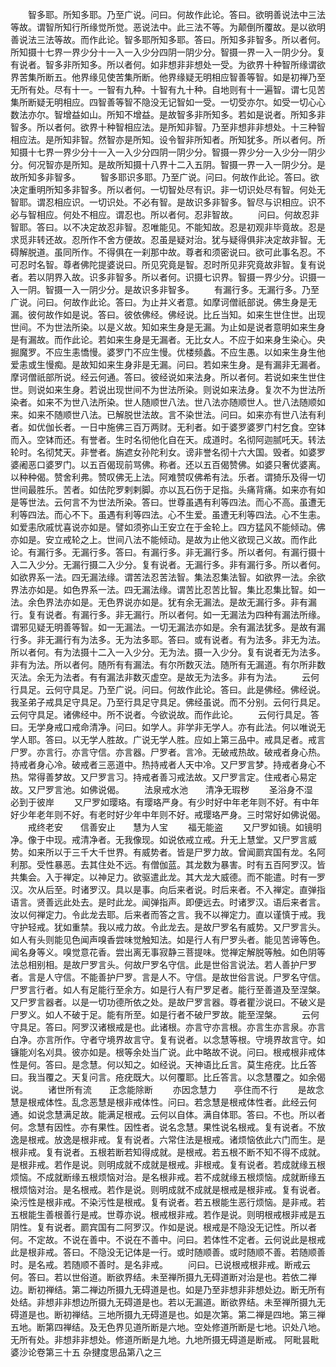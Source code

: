 <!-- { "loadSidebar": true } -->
　　智多耶。所知多耶。乃至广说。问曰。何故作此论。答曰。欲明善说法中三法等故。谓智所知行所缘觉所觉。恶说法中。此三法不等。为颠倒所覆故。是以欲明善说法三法等故。而作此论。智多耶所知多耶。答曰。所知多非智多。所以者何。所知摄十七界一界少分十一入一入少分四阴一阴少分。智摄一界一入一阴少分。复有说者。智多非所知多。所以者何。如非想非非想处一受。为欲界十种智所缘谓欲界苦集所断五。他界缘见使苦集所断。他界缘疑无明相应智善等智。如是初禅乃至无所有处。尽有十一。一智有九种。十智有九十种。自地则有十一遍智。谓七见苦集所断疑无明相应。四智善等智不隐没无记智如一受。一切受亦尔。如受一切心心数法亦尔。智增益如山。所知不增益。是故智多非所知多。若如是说者。所知多非智多。所以者何。欲界十种智相应法。是所知非智。乃至非想非非想处。十三种智相应法。是所知非智。然智亦是所知。设令智非所知者。所知犹多。所以者何。所知摄十七界一界少分十一入一入少分四阴一阴少分。智摄一界少分一入少分一阴少分。何况智亦是所知。是故所知摄十八界十二入五阴。智摄一界一入一阴少分。是故所知多非智多。
　　智多耶识多耶。乃至广说。问曰。何故作此论。答曰。欲决定重明所知多非智多。所以者何。一切智处尽有识。非一切识处尽有智。何处无智耶。谓忍相应识。一切识处。不必有智。是故识多非智多。智尽与识相应。识不必与智相应。何处不相应。谓忍也。所以者何。忍非智故。
　　问曰。何故忍非智耶。答曰。以不决定故忍非智。忍唯能见。不能知故。忍是初观非毕竟故。忍是求觅非转还故。忍所作不舍方便故。忍虽是疑对治。犹与疑得俱非决定故非智。无碍解脱道。虽同所作。不得俱在一刹那中故。尊者和须密说曰。欲可此事名忍。不可忍时名智。尊者佛陀提婆说曰。所见究竟是智。忍时所见非究竟故非智。复有说者。若以阴界入故。识多非智多。所以者何。识摄七识界。智摄一界少分。识摄一入一阴。智摄一入一阴少分。是故识多非智多。
　　有漏行多。无漏行多。乃至广说。问曰。何故作此论。答曰。为止并义者意。如摩诃僧祇部说。佛生身是无漏。彼何故作如是说。答曰。彼依佛经。佛经说。比丘当知。如来生世住世。出现世间。不为世法所染。以是义故。知如来生身是无漏。为止如是说者意明如来生身是有漏故。而作此论。若如来生身是无漏者。无比女人。不应于如来身生染心。央掘魔罗。不应生恚憍慢。婆罗门不应生慢。优楼频蠡。不应生愚。以如来生身生他爱恚或生慢痴。是故知如来生身非是无漏。问曰。若如来生身。是有漏非无漏者。摩诃僧祇部所说。经云何通。答曰。彼经说如来法身。所以者何。若说如来生世住世。则说如来生身。若说出现世间不为世法所染。则说如来法身。复次不为世法所染者。如来不为世八法所染。世人随顺世八法。世八法亦随顺世人。世八法随顺如来。如来不随顺世八法。已解脱世法故。言不染世法。问曰。如来亦有世八法有利者。如优伽长者。一日中施佛三百万两财。无利者。如于婆罗婆罗门村乞食。空钵而入。空钵而还。有誉者。生时名彻他化自在天。成道时。名彻阿迦腻吒天。转法轮时。名彻梵天。非誉者。旃遮女孙陀利女。谤非誉名彻十六大国。毁者。如婆罗婆阇恶口婆罗门。以五百偈现前骂佛。称者。还以五百偈赞佛。如婆只奢优婆离。以种种偈。赞舍利弗。赞叹佛无上法。阿难赞叹佛希有法。乐者。谓猗乐及得一切世间最胜乐。苦者。如佉陀罗剌剌脚。亦以瓦石伤于足指。头痛背痛。如来亦有如是等世法。云何言不为世法所染。答曰。世尊虽遇有利等四法。而心不高。虽遭无利等四法。而心不下。虽遇有利等四法。心不生爱。虽遭无利等四法。心不生恚。如爱恚欣戚忧喜说亦如是。譬如须弥山王安立在于金轮上。四方猛风不能倾动。佛亦如是。安立戒轮之上。世间八法不能倾动。是故为止他义欲现己义故。而作此论。有漏行多。无漏行多。答曰。有漏行多。非无漏行多。所以者何。有漏行摄十入二入少分。无漏行摄二入少分。复有说者。无漏行多。非有漏行多。所以者何。如欲界系一法。四无漏法缘。谓苦法忍苦法智。集法忍集法智。如欲界一法。余欲界法亦如是。如色界系一法。四无漏法缘。谓苦比忍苦比智。集比忍集比智。如一法。余色界法亦如是。无色界说亦如是。犹有余无漏法。是故无漏行多。非有漏行。复有说者。有漏行多。非无漏行。所以者何。如一无漏法为四种有漏法所缘。谓邪见疑无明善等智。如一无漏法。一切无漏法亦如是。余有漏法犹多。是故有漏行多。非无漏行有为法多。无为法多耶。答曰。或有说者。有为法多。非无为法。所以者何。有为法摄十二入一入少分。无为法。摄一入少分。复有说者无为法多。非有为法。所以者何。随所有有漏法。有尔所数灭法。随所有无漏道。有尔所非数灭法。余无为法者。有有漏法非数灭虚空。是故无为法多。非有为法。
　　云何行具足。云何守具足。乃至广说。问曰。何故作此论。答曰。此是佛经。佛经说。我圣弟子戒具足守具足。乃至行具足守具足。佛经虽说。而不分别。云何行具足。云何守具足。诸佛经中。所不说者。今欲说故。而作此论。
　　云何行具足。答曰。无学身戒口戒命清净。问曰。如学人。非学非无学人。亦有此法。何以唯说无学人耶。答曰。以无学人胜故。广说无学人胜。应如上第三品中。戒具足者。戒言尸罗。亦言行。亦言守信。亦言器。尸罗者。言冷。无破戒热故。破戒者身心热。持戒者身心冷。破戒者三恶道中。热持戒者人天中冷。又尸罗言梦。持戒者身心不热。常得善梦故。又尸罗言习。持戒者善习戒法故。又尸罗言定。住戒者心易定故。又尸罗言池。如佛说偈。
　　法泉戒水池　　清净无瑕秽
　　圣浴身不湿　　必到于彼岸
　　又尸罗如璎珞。有璎珞严身。有少时好中年老年则不好。有中年好少年老年则不好。有老时好少年中年则不好。戒璎珞严身。三时常好如佛说偈。
　　戒终老安　　信善安止　　慧为人宝
　　福无能盗
　　又尸罗如镜。如镜明净。像于中现。戒清净者。无我像现。如说依戒立戒。升无上慧堂。又尸罗言威势。如来所以于三千大千世界。有威势者。皆是尸罗力故。曾闻罽宾国有龙。名阿利那。受性暴恶。去其住处不远。有僧伽蓝。其龙数为暴害。时有五百阿罗汉。皆共集会。入于禅定。以神足力。欲驱遣此龙。其大龙大威德。而不能遣。时有一罗汉。次从后至。时诸罗汉。具以是事。向后来者说。时后来者。不入禅定。直弹指语言。贤善远此处去。是时此龙。闻弹指声。即便远去。时诸罗汉。语后来者言。汝以何禅定力。令此龙去耶。后来者而答之言。我不以禅定力。直以谨慎于戒。我守护轻戒。犹如重禁。我以戒力故。令此龙去。是故尸罗名有威势。又尸罗言头。如人有头则能见色闻声嗅香尝味觉触知法。如是行人有尸罗头者。能见苦谛等色。闻名身等义。嗅觉意花香。尝出离无事寂静三菩提味。觉禅定解脱等触。如色阴等法总相别相。是故尸罗言头。何故尸罗名守信。此是世俗言说法。若人善护尸罗者。言是人守信。不能善护尸罗。言是人不。守信。是故世俗言说。尸罗名守信。尸罗言行者。如人有足能行至余方。如是行人有尸罗足者。能行至善道及至涅槃。又尸罗言器者。以是一切功德所依之处。是故尸罗言器。尊者瞿沙说曰。不破义是尸罗义。如人不破于足。能有所至。如是行者不破尸罗故。能至涅槃。
　　云何守具足。答曰。阿罗汉诸根戒是也。此诸根。亦言守亦言根。亦言生亦言泉。亦言白净。亦言所作。守者守境界故言守。复有说者。以念慧等根。守境界故言守。如镰能刈名刈具。彼亦如是。根等余处当广说。此中略故不说。问曰。根戒根非戒体性是何。答曰。是念慧。何以知之。如经说。天神语比丘言。莫生疮疣。比丘答曰。我当覆之。天复问言。疮疣既大。以何覆耶。比丘答言。以念慧覆之。如余偈说。
　　诸世所有流　　正念能除断
　　亦因念慧力　　亭住而不行
　　是故念慧是根戒体性。乱念恶慧是根非戒体性。问曰。若念慧是根戒体性者。此经云何通。如说念慧满足故。能满足根戒。云何以自体。满自体耶。答曰。不也。所以者何。念慧有因性。亦有果性。因性者。说名念慧。果性说名根戒。复有说者。不放逸是根戒。放逸是根非戒。复有说者。六常住法是根戒。诸烦恼依此六门而生。是根非戒。复有说者。五根若断若知得成就。是根戒。若五根不断不知不得不成就。是根非戒。若作是说。则明成就不成就是根戒。非根戒。复有说者。若成就缘五根烦恼。不成就断缘五根烦恼对治。是名根非戒。若不成就缘五根烦恼。成就断缘五根烦恼对治。是名根戒。若作是说。则明成就不成就是根戒是根非戒。复有说者。染污性是根非戒。不染污性是根戒。复有说者。若五根能生恶行烦恼。是非戒。若五根能生善根善行是戒。世尊亦说。根戒根非戒。若作是说。则明根戒根非戒是五阴性。复有说者。罽宾国有二阿罗汉。作如是说。根戒是不隐没无记性。所以者何。不定故。不说在善中。不说在不善中。问曰。若体性不定者。云何说此是根戒此是根非戒。答曰。不隐没无记体是一行。或时随顺善。或时随顺不善。若随顺善时。是名戒。若随顺不善时。是名非戒。
　　问曰。已说根戒根非戒。断戒云何。答曰。若以世俗道。断欲界结。未至禅所摄九无碍道断对治是也。若依二禅边。断初禅结。第二禅边所摄九无碍道是也。如是乃至非想非非想处边。断无所有处结。非想非非想边所摄九无碍道是也。若以无漏道。断欲界结。未至禅所摄九无碍道是也。断初禅结。三地所摄九无碍道是也。如是次第。第二禅是四地。第三禅五地。断第四禅结。及无色界见道所断是六地。空处修道所断是七地。识处八地。无所有处。非想非非想处。修道所断是九地。九地所摄无碍道是断戒。
阿毗昙毗婆沙论卷第三十五
杂揵度思品第八之三
